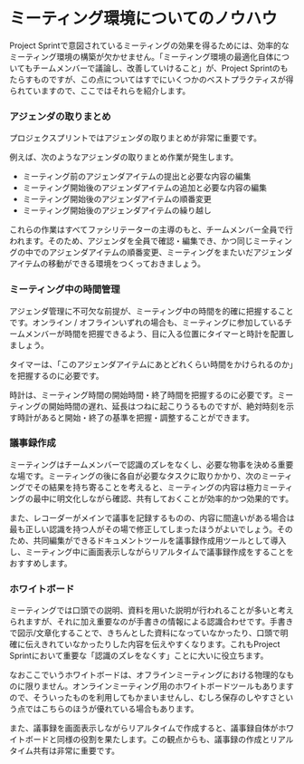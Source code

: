 # ミーティング環境についてのノウハウ

Project Sprintで意図されているミーティングの効果を得るためには、効率的なミーティング環境の構築が欠かせません。「ミーティング環境の最適化自体についてもチームメンバーで議論し、改善していけること」が、Project Sprintのもたらすものですが、この点についてはすでにいくつかのベストプラクティスが得られていますので、ここではそれらを紹介します。

### **アジェンダの取りまとめ**

プロジェクスプリントではアジェンダの取りまとめが非常に重要です。

例えば、次のようなアジェンダの取りまとめ作業が発生します。

* ミーティング前のアジェンダアイテムの提出と必要な内容の編集
* ミーティング開始後のアジェンダアイテムの追加と必要な内容の編集
* ミーティング開始後のアジェンダアイテムの順番変更
* ミーティング開始後のアジェンダアイテムの繰り越し

これらの作業はすべてファシリテーターの主導のもと、チームメンバー全員で行われます。そのため、アジェンダを全員で確認・編集でき、かつ同じミーティングの中でのアジェンダアイテムの順番変更、ミーティングをまたいだアジェンダアイテムの移動ができる環境をつくっておきましょう。

### **ミーティング中の時間管理**

アジェンダ管理に不可欠な前提が、ミーティング中の時間を的確に把握することです。オンライン / オフラインいずれの場合も、ミーティングに参加しているチームメンバーが時間を把握できるよう、目に入る位置にタイマーと時計を配置しましょう。

タイマーは、「このアジェンダアイテムにあとどれくらい時間をかけられるのか」を把握するのに必要です。

時計は、ミーティング時間の開始時間・終了時間を把握するのに必要です。ミーティングの開始時間の遅れ、延長はつねに起こりうるものですが、絶対時刻を示す時計があると開始・終了の基準を把握・調整することができます。

### **議事録作成**

ミーティングはチームメンバーで認識のズレをなくし、必要な物事を決める重要な場です。ミーティングの後に各自が必要なタスクに取りかかり、次のミーティングでその結果を持ち寄ることを考えると、ミーティングの内容は極力ミーティングの最中に明文化しながら確認、共有しておくことが効率的かつ効果的です。

また、レコーダーがメインで議事を記録するものの、内容に間違いがある場合は最も正しい認識を持つ人がその場で修正してしまったほうがよいでしょう。そのため、共同編集ができるドキュメントツールを議事録作成用ツールとして導入し、ミーティング中に画面表示しながらリアルタイムで議事録作成をすることをおすすめします。

### **ホワイトボード**

ミーティングでは口頭での説明、資料を用いた説明が行われることが多いと考えられますが、それに加え重要なのが手書きの情報による認識合わせです。手書きで図示/文章化することで、きちんとした資料になっていなかったり、口頭で明確に伝えきれていなかったりした内容を伝えやすくなります。これもProject Sprintにおいて重要な「認識のズレをなくす」ことに大いに役立ちます。

なおここでいうホワイトボードは、オフラインミーティングにおける物理的なものに限りません。オンラインミーティング用のホワイトボードツールもありますので、そういったものを利用してもかまいませんし、むしろ保存のしやすさという点ではこちらのほうが優れている場合もあります。

また、議事録を画面表示しながらリアルタイムで作成すると、議事録自体がホワイトボードと同様の役割を果たします。この観点からも、議事録の作成とリアルタイム共有は非常に重要です。
